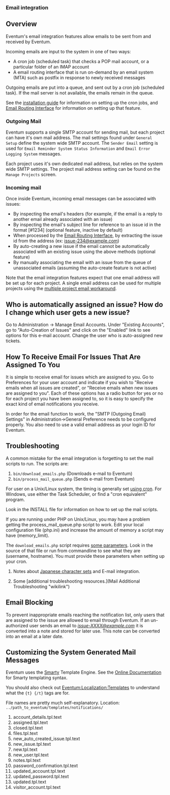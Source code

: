 ### Email integration

## Overview ##

Eventum's email integration features allow emails to be sent from and received by Eventum.

Incoming emails are input to the system in one of two ways:

-   A cron job (scheduled task) that checks a POP mail account, or a particular folder of an IMAP account
-   A email routing interface that is run on-demand by an email system (MTA) such as postfix in response to newly received messages

Outgoing emails are put into a queue, and sent out by a cron job (scheduled task). If the mail server is not available, the emails remain in the queue.

See the [installation guide](Doing-a-fresh-install.md) for information on setting up the cron jobs, and [Email Routing Interface](Email-Routing-Interface.md) for information on setting up that feature.

### Outgoing Mail

Eventum supports a single SMTP account for sending mail, but each project can have it's own mail address.  The mail settings found under ```General Setup``` define the system wide SMTP account.  The ```Sender Email``` setting is used for ```Email Reminder System Status Information``` and ```Email Error Logging System``` messages.  

Each project uses it's own dedicated mail address, but relies on the system wide SMTP settings.  The project mail address setting can be found on the ```Manage Projects``` screen.

### Incoming mail

Once inside Eventum, incoming email messages can be associated with issues:

-   By inspecting the email's headers (for example, if the email is a reply to another email already associated with an issue)
-   By inspecting the email's subject line for reference to an issue id in the format [\#1234] (optional feature, inactive by default)
-   When processed by the [Email Routing Interface](Email-Routing-Interface.md), by extracting the issue id from the address (ex: issue-234@example.com)
-   By auto-creating a new issue if the email cannot be automatically associated with an existing issue using the above methods (optional feature)
-   By manually associating the email with an issue from the queue of unassociated emails (assuming the auto-create feature is not active)

Note that the email integration features expect that one email address will be set up for each project. A single email address can be used for multiple projects using the [multiple project email workaround](../System-Admin/setting-up-email-routing-with-1-email-account-for-multiple-projects.md).

Who is automatically assigned an issue? How do I change which user gets a new issue?
------------------------------------------------------------------------------------

Go to Administration -\> Manage Email Accounts. Under "Existing Accounts", go to "Auto-Creation of Issues" and click on the "Enabled" link to see options for this e-mail account. Change the user who is auto-assigned new tickets.

How To Receive Email For Issues That Are Assigned To You
--------------------------------------------------------

It is simple to receive email for issues which are assigned to you. Go to Preferences for your user account and indicate if you wish to "Receive emails when all issues are created", or "Receive emails when new issues are assigned to you". Each of these options has a radio button for yes or no for each project you have been assigned to, so it is easy to specify the exact kind of email notifications you receive.

In order for the email function to work, the "SMTP (Outgoing Email) Settings" in Administration-\>General Preference needs to be configured properly. You also need to use a valid email address as your login ID for Eventum.

Troubleshooting
---------------

A common mistake for the email integration is forgetting to set the mail scripts to run. The scripts are:

1.  `bin/download_emails.php` (Downloads e-mail to Eventum)
2.  `bin/process_mail_queue.php` (Sends e-mail from Eventum)

For user on a Unix/Linux system, the timing is generally set [using cron](Adding-a-cron-entry.md). For Windows, use either the Task Scheduler, or find a "cron equivalent" program.

Look in the INSTALL file for information on how to set up the mail scripts.

If you are running under PHP on Unix/Linux, you may have a problem getting the process_mail_queue.php script to work.
Edit your local configuration file (php.ini) and increase the amount of memory a script may have (memory_limit).

The `download_emails.php` script requires [some parameters](Doing-a-fresh-install.md#email-download-download_emailsphp). Look in the source of that file or run from commandline to see what they are (username, hostname). You must provide these parameters when setting up your cron.

1.  Notes about [Japanese character sets](Localization:Japanese "wikilink") and E-mail integration.

1.  Some [additional troubleshooting resources.](Mail Additional Troubleshooting "wikilink")

Email Blocking
--------------

To prevent inappropriate emails reaching the notification list, only users that are assigned to the issue are allowed to email through Eventum. If an un-authorized user sends an email to <i>issue-XXXX@example.com</i> it is converted into a note and stored for later use. This note can be converted into an email at a later date.

Customizing the System Generated Mail Messages
----------------------------------------------

Eventum uses the [Smarty](http://www.smarty.net/) Template Engine. See the [Online Documentation](http://www.smarty.net/docs.php) for Smarty templating syntax.

You should also check out [Eventum:Localization:Templates](Localization:Templates "wikilink") to understand what the `{t} {/t}` tags are for.

File names are pretty much self-explanatory. Location: `../path_to_eventum/templates/notifications/`

1.  account_details.tpl.text
2.  assigned.tpl.text
3.  closed.tpl.text
4.  files.tpl.text
5.  new_auto_created_issue.tpl.text
6.  new_issue.tpl.text
7.  new.tpl.text
8.  new_user.tpl.text
9.  notes.tpl.text
10. password_confirmation.tpl.text
11. updated_account.tpl.text
12. updated_password.tpl.text
13. updated.tpl.text
14. visitor_account.tpl.text
